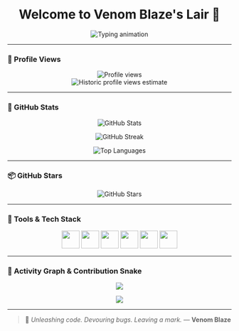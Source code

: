 <!-- Banner -->
<h1 align="center">Welcome to Venom Blaze's Lair 👾</h1>
<p align="center">
  <img src="https://readme-typing-svg.herokuapp.com?font=Fira+Code&size=24&pause=1000&color=FF4C8B&center=true&vCenter=true&width=435&lines=Tech+Warrior+%7C+Code+is+Power;Breaking+Limits+One+Line+at+a+Time;Automating+the+Future..." alt="Typing animation">
</p>

---

### 🧿 Profile Views

<p align="center">
  <img src="https://komarev.com/ghpvc/?username=venomblaze&style=flat-square&color=brightgreen" alt="Profile views" />
  <br />
  <img src="https://img.shields.io/badge/Historic%20Views-1.2K-ff69b4?style=flat-square" alt="Historic profile views estimate"/>
</p>

---

### 🌟 GitHub Stats

<p align="center">
  <img src="https://github-readme-stats.vercel.app/api?username=venomblaze&show_icons=true&theme=tokyonight&hide_border=true&count_private=true" alt="GitHub Stats" />
</p>

<p align="center">
  <img src="https://streak-stats.demolab.com?user=venomblaze&theme=tokyonight&hide_border=true&border_radius=10&date_format=j%20M%5B%20Y%5D" alt="GitHub Streak" />
</p>

<p align="center">
  <img src="https://github-readme-stats.vercel.app/api/top-langs/?username=venomblaze&layout=compact&theme=tokyonight&hide_border=true" alt="Top Languages" />
</p>

---

### 📦 GitHub Stars

<p align="center">
  <img src="https://img.shields.io/github/stars/venomblaze?style=flat-square&color=blueviolet" alt="GitHub Stars" />
</p>

---

### 🧠 Tools & Tech Stack

<p align="center">
  <img src="https://cdn.jsdelivr.net/gh/devicons/devicon/icons/javascript/javascript-original.svg" width="40" />
  <img src="https://cdn.jsdelivr.net/gh/devicons/devicon/icons/python/python-original.svg" width="40" />
  <img src="https://cdn.jsdelivr.net/gh/devicons/devicon/icons/nodejs/nodejs-original.svg" width="40" />
  <img src="https://cdn.jsdelivr.net/gh/devicons/devicon/icons/react/react-original.svg" width="40" />
  <img src="https://cdn.jsdelivr.net/gh/devicons/devicon/icons/linux/linux-original.svg" width="40" />
  <img src="https://cdn.jsdelivr.net/gh/devicons/devicon/icons/git/git-original.svg" width="40" />
</p>

---

### 🧬 Activity Graph & Contribution Snake

<p align="center">
  <img src="https://github-profile-summary-cards.vercel.app/api/cards/profile-details?username=venomblaze&theme=tokyonight" />
</p>

<p align="center">
  <img src="https://raw.githubusercontent.com/venomblaze/venomblaze/output/github-contribution-grid-snake.svg" />
</p>

---

> 🐍 *Unleashing code. Devouring bugs. Leaving a mark.* — **Venom Blaze**

